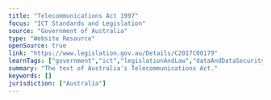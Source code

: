 ```yaml
---
title: "Telecommunications Act 1997"
focus: "ICT Standards and Legislation"
source: "Government of Australia"
type: "Website Resource"
openSource: true
link: "https://www.legislation.gov.au/Details/C2017C00179"
learnTags: ["government","ict","legislationAndLaw","dataAndDataSecurity","telecommunications"]
summary: "The text of Australia's Telecommunications Act."
keywords: []
jurisdiction: ["Australia"]
---
```


